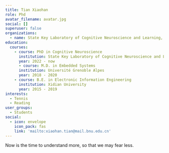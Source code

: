 ```yaml
---
title: Tian Xiaohan
role: Phd
avatar_filename: avatar.jpg
social: []
superuser: false
organizations:
  - name: State Key Laboratory of Cognitive Neuroscience and Learning, Beijing Normal University
education:
  courses:
    - course: PhD in Cognitive Neuroscience
      institution: State Key Laboratory of Cognitive Neuroscience and Learning, Beijing Normal University
      year: 2022 - now
      - course: M.D. in Embedded Systems
      institution: Université Grenoble Alpes
      year: 2018 - 2020
    - course: B.E. in Electronic Information Engineering 
      institution: Xidian University
      year: 2015 - 2019
interests:
  - Tennis
  - Reading
user_groups:
  - Students
social:
  - icon: envelope
    icon_pack: fas
    link: 'mailto:xiaohan.tian@mail.bnu.edu.cn'
---
```


Now is the time to understand more, so that we may fear less.